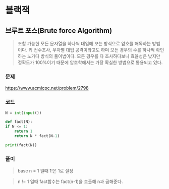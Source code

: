 블랙잭
=======================================================
브루트 포스(Brute force Algorithm)
-------------------------------------------------------
> 조합 가능한 모든 문자열을 하나씩 대입해 보는 방식으로 암호를 해독하는 방법이다.
> 키 전수조사, 무차별 대입 공격이라고도 하며 모든 경우의 수를 하나씩 확인하는 노가다 방식의 풀이법이다.
> 모든 경우를 다 조사하다보니 효율성은 낮지만 정확도가 100%이기 때문에 암호학에서는 가장 확실한 방법으로 통용되고 있다.

### 문제
https://www.acmicpc.net/problem/2798

### 코드

``` python
N = int(input())

def fact(N):
if N <= 1:
    return 1
    return N * fact(N-1)

print(fact(N))
```

### 풀이

> base n = 1 일때 1!은 1로 설정

> n != 1 일때 fact함수는 fact(n-1)을 호출해 n과 곱해준다.
